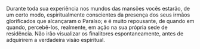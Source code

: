 ﻿Durante toda sua experiência nos mundos das mansões vocês estarão, de um certo modo, espiritualmente conscientes da presença dos seus irmãos glorificados que alcançaram o Paraíso; e é muito repousante, de quando em quando, percebê-los, realmente, em ação na sua própria sede de residência. Não irão visualizar os finalitores espontaneamente, antes de adquirirem a verdadeira visão espiritual.